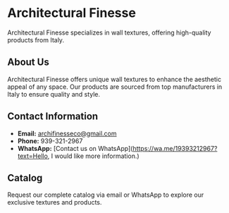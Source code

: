 # Architectural Finesse

Architectural Finesse specializes in wall textures, offering high-quality products from Italy.

## About Us

Architectural Finesse offers unique wall textures to enhance the aesthetic appeal of any space. Our products are sourced from top manufacturers in Italy to ensure quality and style.

## Contact Information

- **Email:** archifinesseco@gmail.com
- **Phone:** 939-321-2967
- **WhatsApp:** [Contact us on WhatsApp](https://wa.me/19393212967?text=Hello, I would like more information.)

## Catalog

Request our complete catalog via email or WhatsApp to explore our exclusive textures and products.
